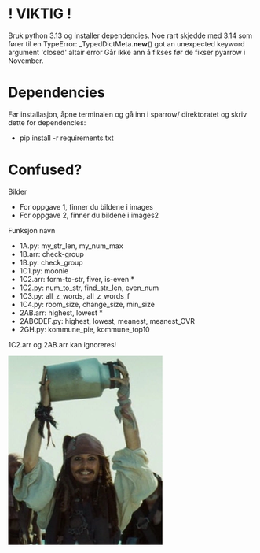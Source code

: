 #  ! VIKTIG !
Bruk python 3.13 og installer dependencies.
Noe rart skjedde med 3.14 som fører til en TypeError: _TypedDictMeta.__new__() got an unexpected keyword argument 'closed' altair error
Går ikke ann å fikses før de fikser pyarrow i November.

# Dependencies

Før installasjon, åpne terminalen og gå inn i sparrow/ direktoratet og skriv dette for dependencies:
- pip install -r requirements.txt

# Confused?

Bilder
- For oppgave 1, finner du bildene i images
- For oppgave 2, finner du bildene i images2

Funksjon navn
- 1A.py: my_str_len, my_num_max
- 1B.arr: check-group
- 1B.py: check_group
- 1C1.py: moonie
- 1C2.arr: form-to-str, fiver, is-even *
- 1C2.py: num_to_str, find_str_len, even_num
- 1C3.py: all_z_words, all_z_words_f
- 1C4.py: room_size, change_size, min_size
- 2AB.arr: highest, lowest *
- 2ABCDEF.py: highest, lowest, meanest, meanest_OVR
- 2GH.py: kommune_pie, kommune_top10

1C2.arr og 2AB.arr kan ignoreres! 

![sparrow](images/jar.png)
